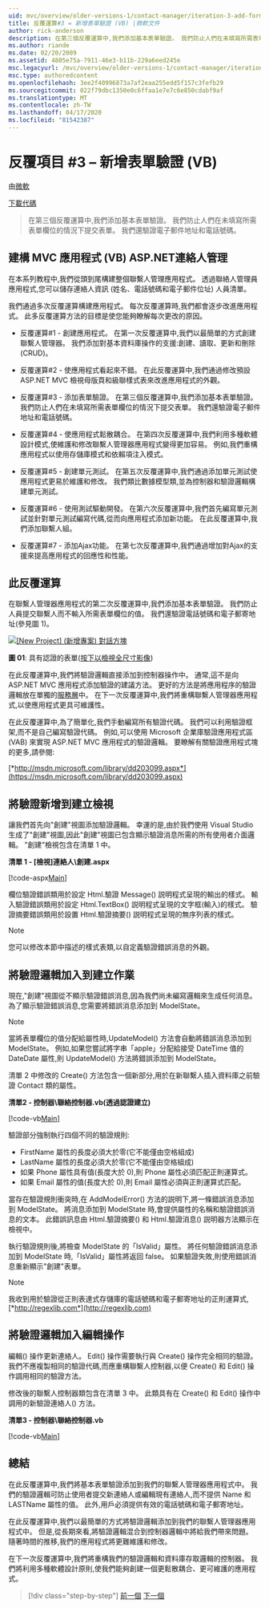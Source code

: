 ```yaml
---
uid: mvc/overview/older-versions-1/contact-manager/iteration-3-add-form-validation-vb
title: 反覆運算#3 = 新增表單驗證 (VB) |微軟文件
author: rick-anderson
description: 在第三個反覆運算中,我們添加基本表單驗證。 我們防止人們在未填寫所需表單欄位的情況下提交表單。 我們還驗證了 emai...
ms.author: riande
ms.date: 02/20/2009
ms.assetid: 4805e75a-7911-46e3-b11b-229a6eed245e
msc.legacyurl: /mvc/overview/older-versions-1/contact-manager/iteration-3-add-form-validation-vb
msc.type: authoredcontent
ms.openlocfilehash: 3ee2f40996873a7af2eaa255edd5f157c3fefb29
ms.sourcegitcommit: 022f79dbc1350e0c6ffaa1e7e7c6e850cdabf9af
ms.translationtype: MT
ms.contentlocale: zh-TW
ms.lasthandoff: 04/17/2020
ms.locfileid: "81542387"
---
```

# <a name="iteration-3--add-form-validation-vb"></a>反覆項目 #3 – 新增表單驗證 (VB)

由[微軟](https://github.com/microsoft)

[下載代碼](iteration-3-add-form-validation-vb/_static/contactmanager_3_vb1.zip)

> 在第三個反覆運算中,我們添加基本表單驗證。 我們防止人們在未填寫所需表單欄位的情況下提交表單。 我們還驗證電子郵件地址和電話號碼。

## <a name="building-a-contact-management-aspnet-mvc-application-vb"></a>建構 MVC 應用程式 (VB) ASP.NET連絡人管理

在本系列教程中,我們從頭到尾構建整個聯繫人管理應用程式。 透過聯絡人管理員應用程式,您可以儲存連絡人資訊 (姓名、電話號碼和電子郵件位址) 人員清單。

我們通過多次反覆運算構建應用程式。 每次反覆運算時,我們都會逐步改進應用程式。 此多反覆運算方法的目標是使您能夠瞭解每次更改的原因。

- 反覆運算#1 - 創建應用程式。 在第一次反覆運算中,我們以最簡單的方式創建聯繫人管理器。 我們添加對基本資料庫操作的支援:創建、讀取、更新和刪除 (CRUD)。

- 反覆運算#2 - 使應用程式看起來不錯。 在此反覆運算中,我們通過修改預設ASP.NET MVC 檢視母版頁和級聯樣式表來改進應用程式的外觀。

- 反覆運算#3 - 添加表單驗證。 在第三個反覆運算中,我們添加基本表單驗證。 我們防止人們在未填寫所需表單欄位的情況下提交表單。 我們還驗證電子郵件地址和電話號碼。

- 反覆運算#4 - 使應用程式鬆散耦合。 在第四次反覆運算中,我們利用多種軟體設計模式,使維護和修改聯繫人管理器應用程式變得更加容易。 例如,我們重構應用程式以使用存儲庫模式和依賴項注入模式。

- 反覆運算#5 - 創建單元測試。 在第五次反覆運算中,我們通過添加單元測試使應用程式更易於維護和修改。 我們類比數據模型類,並為控制器和驗證邏輯構建單元測試。

- 反覆運算#6 - 使用測試驅動開發。 在第六次反覆運算中,我們首先編寫單元測試並針對單元測試編寫代碼,從而向應用程式添加新功能。 在此反覆運算中,我們添加聯繫人組。

- 反覆運算#7 - 添加Ajax功能。 在第七次反覆運算中,我們通過增加對Ajax的支援來提高應用程式的回應性和性能。

## <a name="this-iteration"></a>此反覆運算

在聯繫人管理器應用程式的第二次反覆運算中,我們添加基本表單驗證。 我們防止人員提交聯繫人而不輸入所需表單欄位的值。 我們還驗證電話號碼和電子郵寄地址(參見圖 1)。

[![[New Project] \(新增專案\) 對話方塊](iteration-3-add-form-validation-vb/_static/image1.jpg)](iteration-3-add-form-validation-vb/_static/image1.png)

**圖 01**: 具有認證的表單([按下以檢視全尺寸影像](iteration-3-add-form-validation-vb/_static/image2.png))

在此反覆運算中,我們將驗證邏輯直接添加到控制器操作中。 通常,這不是向ASP.NET MVC 應用程式添加驗證的建議方法。 更好的方法是將應用程序的驗證邏輯放在單獨的[服務層](http://martinfowler.com/eaaCatalog/serviceLayer.html)中。 在下一次反覆運算中,我們將重構聯繫人管理器應用程式,以使應用程式更具可維護性。

在此反覆運算中,為了簡單化,我們手動編寫所有驗證代碼。 我們可以利用驗證框架,而不是自己編寫驗證代碼。 例如,可以使用 Microsoft 企業庫驗證應用程式區 (VAB) 來實現 ASP.NET MVC 應用程式的驗證邏輯。 要瞭解有關驗證應用程式塊的更多,請參閱:

[*http://msdn.microsoft.com/library/dd203099.aspx*](https://msdn.microsoft.com/library/dd203099.aspx)

## <a name="adding-validation-to-the-create-view"></a>將驗證新增到建立檢視

讓我們首先向"創建"視圖添加驗證邏輯。 幸運的是,由於我們使用 Visual Studio 生成了"創建"視圖,因此"創建"視圖已包含顯示驗證消息所需的所有使用者介面邏輯。 "創建"檢視包含在清單 1 中。

**清單 1 - [檢視]連絡人\創建.aspx**

[!code-aspx[Main](iteration-3-add-form-validation-vb/samples/sample1.aspx)]

欄位驗證錯誤類用於設定 Html.驗證 Message() 説明程式呈現的輸出的樣式。 輸入驗證錯誤類用於設定 Html.TextBox() 説明程式呈現的文字框(輸入)的樣式。 驗證摘要錯誤類用於設置 Html.驗證摘要() 説明程式呈現的無序列表的樣式。

> [!NOTE] 
> 
> 您可以修改本節中描述的樣式表類,以自定義驗證錯誤消息的外觀。

## <a name="adding-validation-logic-to-the-create-action"></a>將驗證邏輯加入到建立作業

現在,"創建"視圖從不顯示驗證錯誤消息,因為我們尚未編寫邏輯來生成任何消息。 為了顯示驗證錯誤消息,您需要將錯誤消息添加到 ModelState。

> [!NOTE] 
> 
> 當將表單欄位的值分配給屬性時,UpdateModel() 方法會自動將錯誤消息添加到 ModelState。 例如,如果您嘗試將字串「apple」分配給接受 DateTime 值的 DateDate 屬性,則 UpdateModel() 方法將錯誤添加到 ModelState。

清單 2 中修改的 Create() 方法包含一個新部分,用於在新聯繫人插入資料庫之前驗證 Contact 類的屬性。

**清單2 - 控制器\聯絡控制器.vb(透過認證建立)**

[!code-vb[Main](iteration-3-add-form-validation-vb/samples/sample2.vb)]

驗證部分強制執行四個不同的驗證規則:

- FirstName 屬性的長度必須大於零(它不能僅由空格組成)
- LastName 屬性的長度必須大於零(它不能僅由空格組成)
- 如果 Phone 屬性具有值(長度大於 0),則 Phone 屬性必須匹配正則運算式。
- 如果 Email 屬性的值(長度大於 0),則 Email 屬性必須與正則運算式匹配。

當存在驗證規則衝突時,在 AddModelError() 方法的説明下,將一條錯誤消息添加到 ModelState。 將消息添加到 ModelState 時,會提供屬性的名稱和驗證錯誤消息的文本。 此錯誤訊息由 Html.驗證摘要() 和 Html.驗證消息() 説明器方法顯示在檢視中。

執行驗證規則後,將檢查 ModelState 的「IsValid」屬性。 將任何驗證錯誤消息添加到 ModelState 時,「IsValid」屬性將返回 false。 如果驗證失敗,則使用錯誤消息重新顯示"創建"表單。

> [!NOTE] 
> 
> 我收到用於驗證從正則表達式存儲庫的電話號碼和電子郵寄地址的正則運算式,[*http://regexlib.com*](http://regexlib.com)

## <a name="adding-validation-logic-to-the-edit-action"></a>將驗證邏輯加入編輯操作

編輯() 操作更新連絡人。 Edit() 操作需要執行與 Create() 操作完全相同的驗證。 我們不應複製相同的驗證代碼,而應重構聯繫人控制器,以便 Create() 和 Edit() 操作調用相同的驗證方法。

修改後的聯繫人控制器類包含在清單 3 中。 此類具有在 Create() 和 Edit() 操作中調用的新驗證連絡人() 方法。

**清單3 - 控制器\聯絡控制器.vb**

[!code-vb[Main](iteration-3-add-form-validation-vb/samples/sample3.vb)]

## <a name="summary"></a>總結

在此反覆運算中,我們將基本表單驗證添加到我們的聯繫人管理器應用程式中。 我們的驗證邏輯可防止使用者提交新連絡人或編輯現有連絡人,而不提供 Name 和 LASTName 屬性的值。 此外,用戶必須提供有效的電話號碼和電子郵寄地址。

在此反覆運算中,我們以最簡單的方式將驗證邏輯添加到我們的聯繫人管理器應用程式中。 但是,從長期來看,將驗證邏輯混合到控制器邏輯中將給我們帶來問題。 隨著時間的推移,我們的應用程式將更難維護和修改。

在下一次反覆運算中,我們將重構我們的驗證邏輯和資料庫存取邏輯的控制器。 我們將利用多種軟體設計原則,使我們能夠創建一個更鬆散耦合、更可維護的應用程式。

> [!div class="step-by-step"]
> [前一個](iteration-2-make-the-application-look-nice-vb.md)
> [下一個](iteration-4-make-the-application-loosely-coupled-vb.md)
